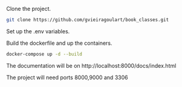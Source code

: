 Clone the project.
```bash
git clone https://github.com/gvieiragoulart/book_classes.git
```

Set up the .env variables.

Build the dockerfile and up the containers.

```bash
docker-compose up -d --build
```

The documentation will be on http://localhost:8000/docs/index.html

The project will need ports 8000,9000 and 3306
